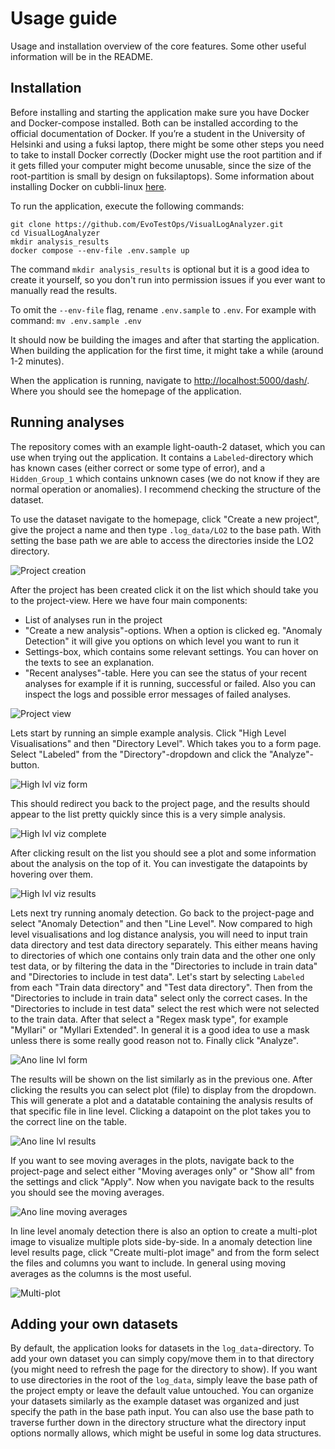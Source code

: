 # Usage guide

Usage and installation overview of the core features. Some other useful information will be in the README.

## Installation

Before installing and starting the application make sure you have Docker and Docker-compose installed. Both can be installed according to the official documentation of Docker. If you’re a student in the University of Helsinki and using a fuksi laptop, there might be some other steps you need to take to install Docker correctly (Docker might use the root partition and if it gets filled your computer might become unusable, since the size of the root-partition is small by design on fuksilaptops). Some information about installing Docker on cubbli-linux [here](https://version.helsinki.fi/cubbli/cubbli-help/-/wikis/Docker).

To run the application, execute the following commands:

```
git clone https://github.com/EvoTestOps/VisualLogAnalyzer.git
cd VisualLogAnalyzer
mkdir analysis_results
docker compose --env-file .env.sample up
```

The command `mkdir analysis_results` is optional but it is a good idea to create it yourself, so you don't run into permission issues if you ever want to manually read the results.

To omit the `--env-file` flag, rename `.env.sample` to `.env`. For example with command: `mv .env.sample .env`

It should now be building the images and after that starting the application. When building the application for the first time, it might take a while (around 1-2 minutes).

When the application is running, navigate to <http://localhost:5000/dash/>. Where you should see the homepage of the application.

## Running analyses

The repository comes with an example light-oauth-2 dataset, which you can use when trying out the application. It contains a `Labeled`-directory which has known cases (either correct or some type of error), and a `Hidden_Group_1` which contains unknown cases (we do not know if they are normal operation or anomalies). I recommend checking the structure of the dataset.

To use the dataset navigate to the homepage, click "Create a new project", give the project a name and then type `.log_data/LO2` to the base path. With setting the base path we are able to access the directories inside the LO2 directory.

![Project creation](/docs/images/project_creation.png)

After the project has been created click it on the list which should take you to the project-view. Here we have four main components:

- List of analyses run in the project
- "Create a new analysis"-options. When a option is clicked eg. "Anomaly Detection" it will give you options on which level you want to run it
- Settings-box, which contains some relevant settings. You can hover on the texts to see an explanation.
- "Recent analyses"-table. Here you can see the status of your recent analyses for example if it is running, successful or failed. Also you can inspect the logs and possible error messages of failed analyses.

![Project view](/docs/images/project_view.png)

Lets start by running an simple example analysis. Click "High Level Visualisations" and then "Directory Level". Which takes you to a form page. Select "Labeled" from the "Directory"-dropdown and click the "Analyze"-button.

![High lvl viz form](/docs/images/high_lvl_viz_form.png)

This should redirect you back to the project page, and the results should appear to the list pretty quickly since this is a very simple analysis.

![High lvl viz complete](/docs/images/high_lvl_viz_complete.png)

After clicking result on the list you should see a plot and some information about the analysis on the top of it. You can investigate the datapoints by hovering over them.

![High lvl viz results](/docs/images/high_lvl_viz_results.png)

Lets next try running anomaly detection. Go back to the project-page and select "Anomaly Detection" and then "Line Level". Now compared to high level visualisations and log distance analysis, you will need to input train data directory and test data directory separately. This either means having to directories of which one contains only train data and the other one only test data, or by filtering the data in the "Directories to include in train data" and "Directories to include in test data". Let's start by selecting `Labeled` from each "Train data directory" and "Test data directory". Then from the "Directories to include in train data" select only the correct cases. In the "Directories to include in test data" select the rest which were not selected to the train data. After that select a "Regex mask type", for example "Myllari" or "Myllari Extended". In general it is a good idea to use a mask unless there is some really good reason not to. Finally click "Analyze".

![Ano line lvl form](/docs/images/ano_line_lvl_form.png)

The results will be shown on the list similarly as in the previous one. After clicking the results you can select plot (file) to display from the dropdown. This will generate a plot and a datatable containing the analysis results of that specific file in line level. Clicking a datapoint on the plot takes you to the correct line on the table.

![Ano line lvl results](/docs/images/ano_line_results.png)

If you want to see moving averages in the plots, navigate back to the project-page and select either "Moving averages only" or "Show all" from the settings and click "Apply". Now when you navigate back to the results you should see the moving averages.

![Ano line moving averages](/docs/images/ano_line_moving_avg.png)

In line level anomaly detection there is also an option to create a multi-plot image to visualize multiple plots side-by-side. In a anomaly detection line level results page, click "Create multi-plot image" and from the form select the files and columns you want to include. In general using moving averages as the columns is the most useful.

![Multi-plot](/docs/images/multi_plot.png)

## Adding your own datasets

By default, the application looks for datasets in the `log_data`-directory. To add your own dataset you can simply copy/move them in to that directory (you might need to refresh the page for the directory to show). If you want to use directories in the root of the `log_data`, simply leave the base path of the project empty or leave the default value untouched. You can organize your datasets similarly as the example dataset was organized and just specify the path in the base path input. You can also use the base path to traverse further down in the directory structure what the directory input options normally allows, which might be useful in some log data structures.
